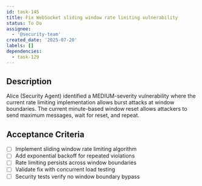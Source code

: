 ```yaml
---
id: task-145
title: Fix WebSocket sliding window rate limiting vulnerability
status: To Do
assignee:
  - '@security-team'
created_date: '2025-07-20'
labels: []
dependencies:
  - task-129
---
```


## Description

Alice (Security Agent) identified a MEDIUM-severity vulnerability where the current rate limiting implementation allows burst attacks at window boundaries. The current minute-based window reset allows attackers to send maximum messages, wait for reset, and repeat.

## Acceptance Criteria

- [ ] Implement sliding window rate limiting algorithm
- [ ] Add exponential backoff for repeated violations
- [ ] Rate limiting persists across window boundaries
- [ ] Validate fix with concurrent load testing
- [ ] Security tests verify no window boundary bypass
